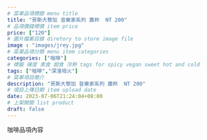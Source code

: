 ```yaml
---
# 菜單品項標題 menu title 
title: "哥斯大黎加 音樂家系列 蕭邦  NT 200"
# 品項價錢標價 item price 
price: ["120"]
# 圖片檔案目錄 diretory to store image file
image : "images/jrey.jpg"
# 菜單品項分類 menu item categories 
categories: ["咖啡"]
# 標籤 辣度 素食 甜食 冷熱 tags for spicy vegan sweet hot and cold 
tags: ["咖啡","深淺培火"]
# 菜單項目簡介 
description: "哥斯大黎加 音樂家系列 蕭邦  NT 200"
# 項目上傳日期 item upload date 
date: 2023-07-06T21:24:04+08:00
# 上架開關 list product 
draft: false
---
```


咖啡品項內容